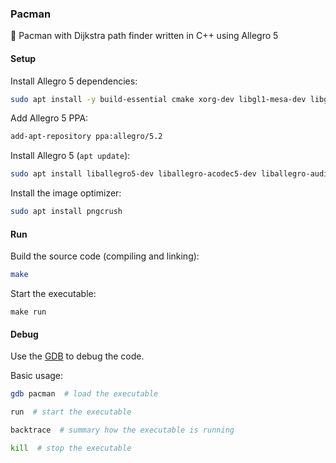 ### Pacman

:fish_cake: Pacman with Dijkstra path finder written in C++ using Allegro 5

#### Setup

Install Allegro 5 dependencies:

```sh
sudo apt install -y build-essential cmake xorg-dev libgl1-mesa-dev libglu-dev libpng-dev libz-dev libcurl4-gnutls-dev libfreetype6-dev libjpeg-dev libvorbis-dev libopenal-dev libphysfs-dev libgtk2.0-dev libasound-dev libflac-dev libdumb1-dev exuberant-ctags dvi2ps dvipdfmx latex2html pandoc
```

Add Allegro 5 PPA:

```sh
add-apt-repository ppa:allegro/5.2
```

Install Allegro 5 (`apt update`):

```sh
sudo apt install liballegro5-dev liballegro-acodec5-dev liballegro-audio5-dev liballegro-dialog5-dev liballegro-image5-dev liballegro-physfs5-dev liballegro-ttf5-dev liballegro-video5-dev allegro5-doc
```

Install the image optimizer:

```sh
sudo apt install pngcrush
```

#### Run

Build the source code (compiling and linking):

```sh
make
```

Start the executable:

```
make run
```

#### Debug

Use the [GDB](https://darkdust.net/files/GDB%20Cheat%20Sheet.pdf) to debug the code.

Basic usage:

```sh
gdb pacman  # load the executable

run  # start the executable

backtrace  # summary how the executable is running

kill  # stop the executable
```